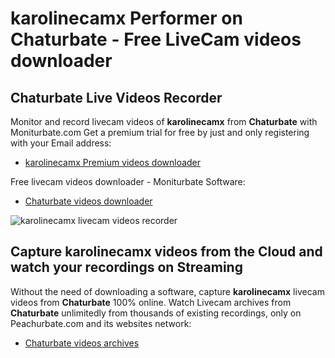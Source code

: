 # karolinecamx Performer on Chaturbate - Free LiveCam videos downloader

## Chaturbate Live Videos Recorder

Monitor and record livecam videos of **karolinecamx** from **Chaturbate** with Moniturbate.com
Get a premium trial for free by just and only registering with your Email address:
* [karolinecamx Premium videos downloader](https://moniturbate.com/request-demo-licence-key.html)

Free livecam videos downloader - Moniturbate Software:
* [Chaturbate videos downloader](https://moniturbate.com/moniturbate-download-software.html)

![karolinecamx livecam videos recorder](https://peachurnet.com/templates/moniturbate-software.png)


## Capture karolinecamx videos from the Cloud and watch your recordings on Streaming

Without the need of downloading a software, capture **karolinecamx** livecam videos from **Chaturbate** 100% online.
Watch Livecam archives from **Chaturbate** unlimitedly from thousands of existing recordings, only on Peachurbate.com and its websites network:
* [Chaturbate videos archives](https://peachurnet.com/)